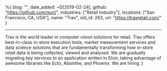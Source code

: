 %{
  blog: "",
  date_added: ~D[2019-02-24],
  github: "https://github.com/quri/",
  industries: ["Retail Industry"],
  locations: ["San Francisco, CA, USA"],
  name: "Trax",
  old_id: 263,
  url: "https://traxretail.com/"
}

---

Trax is the world leader in computer vision solutions for retail. Trax offers best-in-class in-store execution tools, market measurement services and data science solutions that are fundamentally transforming how in-store retail data is being collected, viewed and analysed. We are gradually migrating key services to an application written in Elixir, taking advantage of awesome libraries like Ecto, Absinthe, and Phoenix. We are hiring :)
